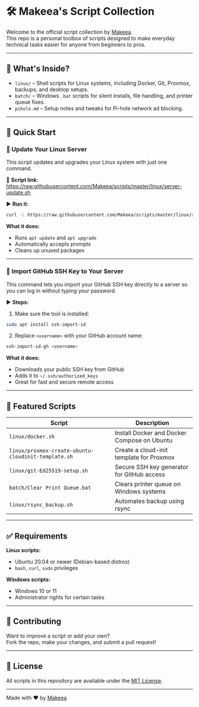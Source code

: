 # 🛠️ Makeea's Script Collection

Welcome to the official script collection by [Makeea](https://github.com/Makeea).  
This repo is a personal toolbox of scripts designed to make everyday technical tasks easier for anyone from beginners to pros.

---

## 📂 What's Inside?

- `linux/` – Shell scripts for Linux systems, including Docker, Git, Proxmox, backups, and desktop setups.
- `batch/` – Windows `.bat` scripts for silent installs, file handling, and printer queue fixes.
- `pihole.md` – Setup notes and tweaks for Pi-hole network ad blocking.

---

## 🚀 Quick Start

### 🧼 Update Your Linux Server

This script updates and upgrades your Linux system with just one command.

📄 **Script link:**  
https://raw.githubusercontent.com/Makeea/scripts/master/linux/server-update.sh

▶️ **Run it:**

```bash
curl -L https://raw.githubusercontent.com/Makeea/scripts/master/linux/server-update.sh | bash
```

**What it does:**

- Runs `apt update` and `apt upgrade`
- Automatically accepts prompts
- Cleans up unused packages

---

### 🔐 Import GitHub SSH Key to Your Server

This command lets you import your GitHub SSH key directly to a server so you can log in without typing your password.

▶️ **Steps:**

1. Make sure the tool is installed:

```bash
sudo apt install ssh-import-id
```

2. Replace `<username>` with your GitHub account name:

```bash
ssh-import-id-gh <username>
```

**What it does:**

- Downloads your public SSH key from GitHub
- Adds it to `~/.ssh/authorized_keys`
- Great for fast and secure remote access

---

## 🧰 Featured Scripts

| Script | Description |
|--------|-------------|
| `linux/docker.sh` | Install Docker and Docker Compose on Ubuntu |
| `linux/proxmox-create-ubuntu-cloudinit-template.sh` | Create a cloud-init template for Proxmox |
| `linux/git-Ed25519-setup.sh` | Secure SSH key generator for GitHub access |
| `batch/Clear Print Queue.bat` | Clears printer queue on Windows systems |
| `linux/rsync_backup.sh` | Automates backup using rsync |

---

## ✅ Requirements

**Linux scripts:**

- Ubuntu 20.04 or newer (Debian-based distros)
- `bash`, `curl`, `sudo` privileges

**Windows scripts:**

- Windows 10 or 11
- Administrator rights for certain tasks

---

## 🤝 Contributing

Want to improve a script or add your own?  
Fork the repo, make your changes, and submit a pull request!

---

## 📄 License

All scripts in this repository are available under the [MIT License](LICENSE).

---

Made with ❤️ by [Makeea](https://github.com/Makeea)

